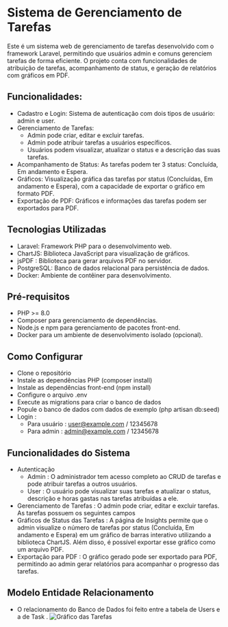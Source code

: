 
# Sistema de Gerenciamento de Tarefas

Este é um sistema web de gerenciamento de tarefas desenvolvido com o framework Laravel, permitindo que usuários admin e comuns gerenciem tarefas de forma eficiente. O projeto conta com funcionalidades de atribuição de tarefas, acompanhamento de status, e geração de relatórios com gráficos em PDF.

## Funcionalidades:

- Cadastro e Login: Sistema de autenticação com dois tipos de usuário: admin e user.
- Gerenciamento de Tarefas:
     - Admin pode criar, editar e excluir tarefas.
     - Admin pode atribuir tarefas a usuários específicos.
     - Usuários podem visualizar, atualizar o status e a descrição das suas tarefas.
- Acompanhamento de Status: As tarefas podem ter 3 status: Concluída, Em andamento e Espera.
- Gráficos: Visualização gráfica das tarefas por status (Concluídas, Em andamento e Espera), com a capacidade de exportar o gráfico em formato PDF.
- Exportação de PDF: Gráficos e informações das tarefas podem ser exportados para PDF.

## Tecnologias Utilizadas

- Laravel: Framework PHP para o desenvolvimento web.
- ChartJS: Biblioteca JavaScript para visualização de gráficos.
- jsPDF : Biblioteca para gerar arquivos PDF no servidor.
- PostgreSQL: Banco de dados relacional para persistência de dados.
- Docker: Ambiente de contêiner para desenvolvimento.

## Pré-requisitos

- PHP >= 8.0
- Composer para gerenciamento de dependências.
- Node.js e npm para gerenciamento de pacotes front-end.
- Docker para um ambiente de desenvolvimento isolado (opcional).

## Como Configurar

- Clone o repositório
- Instale as dependências PHP (composer install)
- Instale as dependências front-end (npm install)
- Configure o arquivo .env
- Execute as migrations para criar o banco de dados
- Popule o banco de dados com dados de exemplo (php artisan db:seed)
- Login :
  - Para usuário : user@example.com / 12345678
  - Para admin : admin@example.com / 12345678

## Funcionalidades do Sistema

- Autenticação
     - Admin : O administrador tem acesso completo ao CRUD de tarefas e pode atribuir tarefas a outros usuários.
     - User : O usuário pode visualizar suas tarefas e atualizar o status, descrição e horas gastas nas tarefas atribuídas a ele.
- Gerenciamento de Tarefas : O admin pode criar, editar e excluir tarefas. As tarefas possuem os seguintes campos
- Gráficos de Status das Tarefas : A página de Insights permite que o admin visualize o número de tarefas por status (Concluída, Em andamento e Espera) em um gráfico de barras interativo utilizando a biblioteca ChartJS. Além disso, é possível exportar esse gráfico como um arquivo PDF.
- Exportação para PDF : O gráfico gerado pode ser exportado para PDF, permitindo ao admin gerar relatórios para acompanhar o progresso das tarefas.
  
## Modelo Entidade Relacionamento

- O relacionamento do Banco de Dados foi feito entre a tabela de Users e a de Task .
![Gráfico das Tarefas](https://drive.google.com/uc?export=view&id=1xiffIAUStYidoCB_3BloWnRM84JThwwb)
